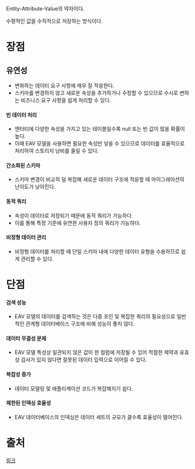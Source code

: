 Entity-Attribute-Value의 약자이다.

수평적인 값을 수직적으로 저장하는 방식이다.

# 장점


## 유연성
- 변화하는 데이터 요구 사항에 매우 잘 적응한다.
- 스키마를 변경하지 않고 새로운 속성을 추가하거나 수정할 수 있으므로 수시로 변하는 비즈니스 요구 사항을 쉽게 처리할 수 있다.

#### **빈 데이터 처리**

- 엔터티에 다양한 속성을 가지고 있는 테이블일수록 null 또는 빈 값이 많을 확률이 높다.
- 이때 EAV 모델을 사용하면 필요한 속성만 넣을 수 있으므로 데이터를 효율적으로 처리하여 스토리지 낭비를 줄일 수 있다.

#### **간소화된 스키마**

- 스키마 변경이 비교적 덜 복잡해 새로운 데이터 구조에 적응할 때 마이그레이션의 난이도가 낮아진다.

#### **동적 쿼리**

- 속성이 데이터로 저장되기 때문에 동적 쿼리가 가능하다.
- 이를 통해 특정 기준에 유연한 사용자 정의 쿼리가 가능하다.

#### **비정형 데이터 관리**

- 비정형 데이터를 처리할 때 단일 스키마 내에 다양한 데이터 유형을 수용하므로 쉽게 관리할 수 있다.

# 단점
#### **검색 성능**

- EAV 모델의 데이터를 검색하는 것은 다중 조인 및 복잡한 쿼리의 필요성으로 일반적인 관계형 데이터베이스 구조에 비해 성능이 좋지 않다.

#### **데이터 무결성 문제**

- EAV 모델 특성상 일관되지 않은 값이 한 컬럼에 저장될 수 있어 적절한 제약과 유효성 검사가 있지 않다면 잘못된 데이터 입력으로 이어질 수 있다.

#### **복잡성 증가**

- 데이터 모델링 및 애플리케이션 코드가 복잡해지기 쉽다.

#### **제한된 인덱싱 효율성**

- EAV 데이터베이스의 인덱싱은 데이터 세트의 규모가 클수록 효율성이 떨어진다.

# 출처
[링크](https://suzuworld.tistory.com/376)

